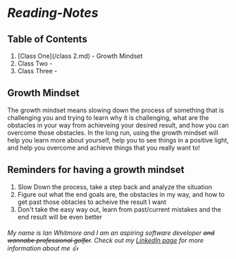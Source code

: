 # ***Reading-Notes***

## Table of Contents
1. [Class One](/class 2.md) - Growth Mindset
2. Class Two - 
3. Class Three - 

## **Growth Mindset**
The growth mindset means slowing down the process of something that is challenging you and trying to learn why it is challenging, what are the obstacles in your way from achieveing your desired result, and how you can overcome those obstacles. In the long run, using the growth mindset will help you learn more about yourself, help you to see things in a positive light, and help you overcome and achieve things that you really want to!
## **Reminders for having a growth mindset**
1. Slow Down the process, take a step back and analyze the situation
2. Figure out what the end goals are, the obstacles in my way, and how to get past those obtacles to acheive the result I want
3. Don't take the easy way out, learn from past/current mistakes and the end result will be even better

###### My name is Ian Whitmore and I am an aspiring software developer ~~and wannabe professional golfer~~. Check out my [LinkedIn page](https://www.linkedin.com/in/ianwhitmor/) for more information about me 👍

